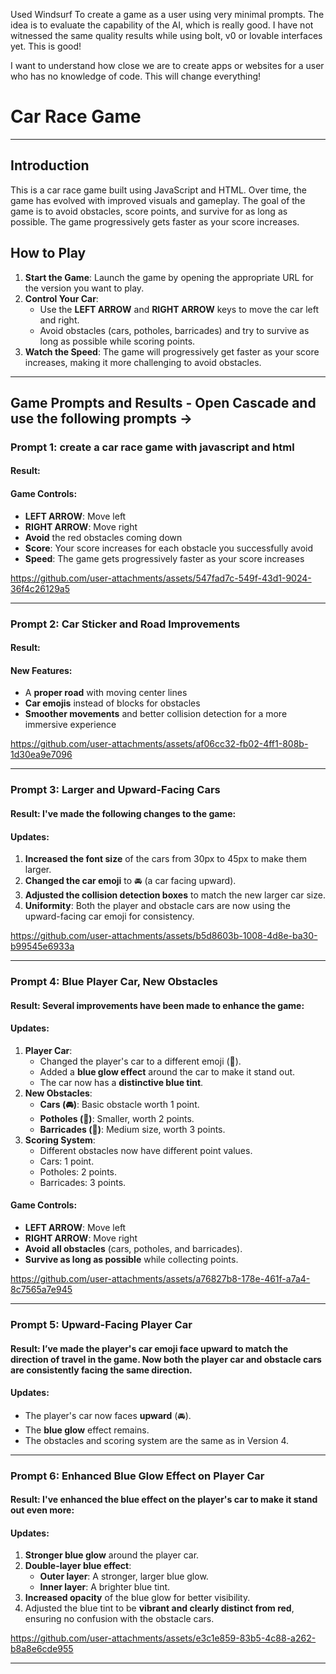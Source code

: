 Used Windsurf To create a game as a user using very minimal prompts. The idea is to evaluate the capability of the AI, which is really good. I have not witnessed the same quality results while using bolt, v0 or lovable interfaces yet. This is good! 

I want to understand how close we are to create apps or websites for a user who has no knowledge of code. This will change everything!

# Car Race Game
---
## Introduction
This is a car race game built using JavaScript and HTML. Over time, the game has evolved with improved visuals and gameplay. The goal of the game is to avoid obstacles, score points, and survive for as long as possible. The game progressively gets faster as your score increases.

## How to Play
1. **Start the Game**: Launch the game by opening the appropriate URL for the version you want to play.
2. **Control Your Car**:
   * Use the **LEFT ARROW** and **RIGHT ARROW** keys to move the car left and right.
   * Avoid obstacles (cars, potholes, barricades) and try to survive as long as possible while scoring points.
3. **Watch the Speed**: The game will progressively get faster as your score increases, making it more challenging to avoid obstacles.

---
## Game Prompts and Results - Open Cascade and use the following prompts ->

### Prompt 1: create a car race game with javascript and html
#### Result:
#### Game Controls:
* **LEFT ARROW**: Move left
* **RIGHT ARROW**: Move right
* **Avoid** the red obstacles coming down
* **Score**: Your score increases for each obstacle you successfully avoid
* **Speed**: The game gets progressively faster as your score increases

https://github.com/user-attachments/assets/547fad7c-549f-43d1-9024-36f4c26129a5

---

### Prompt 2: Car Sticker and Road Improvements
#### Result: 
#### New Features:
* A **proper road** with moving center lines
* **Car emojis** instead of blocks for obstacles
* **Smoother movements** and better collision detection for a more immersive experience

https://github.com/user-attachments/assets/af06cc32-fb02-4ff1-808b-1d30ea9e7096

---
### Prompt 3: Larger and Upward-Facing Cars
#### Result: I've made the following changes to the game:
#### Updates:
1. **Increased the font size** of the cars from 30px to 45px to make them larger.
2. **Changed the car emoji** to 🚘 (a car facing upward).
3. **Adjusted the collision detection boxes** to match the new larger car size.
4. **Uniformity**: Both the player and obstacle cars are now using the upward-facing car emoji for consistency.

https://github.com/user-attachments/assets/b5d8603b-1008-4d8e-ba30-b99545e6933a

---

### Prompt 4: Blue Player Car, New Obstacles
#### Result: Several improvements have been made to enhance the game:
#### Updates:
1. **Player Car**:
    * Changed the player's car to a different emoji (🚙).
    * Added a **blue glow effect** around the car to make it stand out.
    * The car now has a **distinctive blue tint**.
2. **New Obstacles**:
    * **Cars (🚘)**: Basic obstacle worth 1 point.
    * **Potholes (🚧)**: Smaller, worth 2 points.
    * **Barricades (🚨)**: Medium size, worth 3 points.
3. **Scoring System**:
    * Different obstacles now have different point values.
    * Cars: 1 point.
    * Potholes: 2 points.
    * Barricades: 3 points.

#### Game Controls:
* **LEFT ARROW**: Move left
* **RIGHT ARROW**: Move right
* **Avoid all obstacles** (cars, potholes, and barricades).
* **Survive as long as possible** while collecting points.

https://github.com/user-attachments/assets/a76827b8-178e-461f-a7a4-8c7565a7e945

---

### Prompt 5: Upward-Facing Player Car
#### Result: I’ve made the player's car emoji face upward to match the direction of travel in the game. Now both the player car and obstacle cars are consistently facing the same direction.
#### Updates:
* The player's car now faces **upward** (🚘).
* The **blue glow** effect remains.
* The obstacles and scoring system are the same as in Version 4.

---

### Prompt 6: Enhanced Blue Glow Effect on Player Car
#### Result: I've enhanced the blue effect on the player's car to make it stand out even more:
#### Updates:
1. **Stronger blue glow** around the player car.
2. **Double-layer blue effect**:
    * **Outer layer**: A stronger, larger blue glow.
    * **Inner layer**: A brighter blue tint.
3. **Increased opacity** of the blue glow for better visibility.
4. Adjusted the blue tint to be **vibrant and clearly distinct from red**, ensuring no confusion with the obstacle cars.

https://github.com/user-attachments/assets/e3c1e859-83b5-4c88-a262-b8a8e6cde955

---




